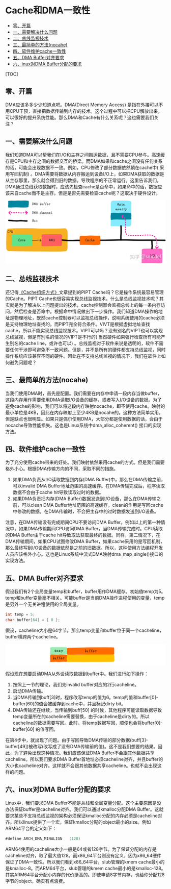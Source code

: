 # Cache和DMA一致性

<!-- START doctoc generated TOC please keep comment here to allow auto update -->
<!-- DON'T EDIT THIS SECTION, INSTEAD RE-RUN doctoc TO UPDATE -->

- [零、开篇](#%E9%9B%B6%E5%BC%80%E7%AF%87)
- [一、需要解决什么问题](#%E4%B8%80%E9%9C%80%E8%A6%81%E8%A7%A3%E5%86%B3%E4%BB%80%E4%B9%88%E9%97%AE%E9%A2%98)
- [二、总线监视技术](#%E4%BA%8C%E6%80%BB%E7%BA%BF%E7%9B%91%E8%A7%86%E6%8A%80%E6%9C%AF)
- [三、最简单的方法(nocahe)](#%E4%B8%89%E6%9C%80%E7%AE%80%E5%8D%95%E7%9A%84%E6%96%B9%E6%B3%95nocahe)
- [四、软件维护cache一致性](#%E5%9B%9B%E8%BD%AF%E4%BB%B6%E7%BB%B4%E6%8A%A4cache%E4%B8%80%E8%87%B4%E6%80%A7)
- [五、DMA Buffer对齐要求](#%E4%BA%94dma-buffer%E5%AF%B9%E9%BD%90%E8%A6%81%E6%B1%82)
- [六、inux对DMA Buffer分配的要求](#%E5%85%ADinux%E5%AF%B9dma-buffer%E5%88%86%E9%85%8D%E7%9A%84%E8%A6%81%E6%B1%82)

<!-- END doctoc generated TOC please keep comment here to allow auto update -->

[TOC]

## 零、开篇

DMA应该多多少少知道点吧。DMA(Direct Memory Access)
是指在外接可以不用CPU干预，直接把数据传输到内存的技术。这个过程中可以把CPU解放出来，可以很好的提升系统性能。那么DMA和Cache有什么关系呢？这也需要我们关注？

## 一、需要解决什么问题

我们知道DMA可以帮我们在I/O和主存之间搬运数据，且不需要CPU参与。高速缓存是CPU和主存之间的数据交互的桥梁。而DMA如果和cache之间没有任何关系的话，可能会出现数据不一致。例如，CPU修改了部分数据依然躺在cache中(
采用写回机制)
。DMA需要将数据从内存搬运到设备I/O上，如果DMA获取的数据是从主存那里，那么就会得到旧的数据。导致程序的不正常运行。这里告诉我们，DMA通过总线获取数据时，应该先检查cache是否命中，如果命中的话，数据应该来自cache而不是主存。但是是否先需要检查cache呢？这取决于硬件设计。

![png](images/5-Cache和DMA工作.png)

## 二、总线监视技术

还记得[《Cache组织方式》](Cache组织方式.md)文章提到的PIPT Cache吗？它是操作系统最容易管理的Cache。PIPT
Cache也很容易实现总线监视技术。什么是总线监视技术呢？其实就是为了解决以上问题提出的技术，cache控制器会监视总线上的每一条内存访问，然后检查是否命中。根据命中情况做出下一步操作。我们知道DMA操作的地址是物理地址，既然cache控制器可以监视总线操作，说明系统使用的cache必须是支持物理地址查找的。而PIPT完全符合条件。VIVT是根据虚拟地址查找cache，所以不能实现总线监视技术。VIPT可以吗？没有别名的VIPT也可以实现总线监视，但是有别名的情况的VIPT是不行的(
当然硬件如果强行检查所有可能产生别名的cache line，或许也可以)
。总线监视对于软件来说是透明的，软件不需要任何干涉即可避免不一致问题。但是，并不是所有的硬件都支持总线监视，同时操作系统应该兼容不同的硬件。因此在不支持总线监视的情况下，我们在软件上如何避免问题呢？

## 三、最简单的方法(nocahe)

当我们使用DMA时，首先是配置。我们需要在内存中申请一段内存当做buffer，这段内存用作需要使用DMA读取I/O设备的缓存，或者写入I/O设备的数据。为了避免cache的影响，我们可以将这段内存映射nocache，即不使用cache。映射的最小单位是4KB，因此在内存映射上至少4KB是nocahe的。这种方法简单实用，但是缺点也很明显。如果只是偶尔使用DMA，大部分都是使用数据的话，会由于nocache导致性能损失。这也是Linux系统中dma_alloc_coherent()
接口的实现方法。

## 四、软件维护cache一致性

为了充分使用cache带来的好处。我们映射依然采用cache的方式。但是我们需要格外小心。根据DMA传输方向的不同，采取不同的措施。

1. 如果DMA负责从I/O读取数据到内存(DMA Buffer)中，那么在DMA传输之前，可以invalid DMA Buffer地址范围的高速缓存。在DMA传输完成后，程序读取数据不会由于cache hit导致读取过时的数据。
2. 如果DMA负责把内存(DMA Buffer)数据发送到I/O设备，那么在DMA传输之前，可以clean DMA
   Buffer地址范围的高速缓存，clean的作用是写回cache中修改的数据。在DMA传输时，不会把主存中的过时数据发送到I/O设备。

注意，在DMA传输没有完成期间CPU不要访问DMA Buffer。例如以上的第一种情况中，如果DMA传输期间CPU访问DMA Buffer，当DMA传输完成时。CPU读取的DMA Buffer由于cache
hit导致取法获取最终的数据。同样，第二情况下，在DMA传输期间，如果CPU试图修改DMA
Buffer，如果cache采用的是写回机制，那么最终写到I/O设备的数据依然是之前的旧数据。所以，这种使用方法编程开发人员应该格外小心。这也是Linux系统中流式DMA映射dma_map_single()接口的实现方法。

## 五、DMA Buffer对齐要求

假设我们有2个全局变量temp和buffer，buffer用作DMA缓存。初始值temp为5。temp和buffer变量毫不相关。可能buffer是当前DMA操作进程使用的变量，temp是另外一个无关进程使用的全局变量。

```c
int temp = 5;
char buffer[64] = { 0 };
```

假设，cacheline大小是64字节。那么temp变量和buffer位于同一个cacheline，buffer横跨两个cacheline。

![png](images/5-DMA-Buffer对齐.png)

假设现在想要启动DMA从外设读取数据到buffer中。我们进行如下操作：

1. 按照上一节的理论，我们先invalid buffer对应的2行cacheline。
2. 启动DMA传输。
3. 当DMA传输到buff[3]时，程序改写temp的值为6。temp的值和buffer[0]-buffer[60]的值会被缓存到cache中，并且标记dirty bit。
4. DMA传输还在继续，当传输到buff[50]
   的时候，其他程序可能读取数据导致temp变量所在的cacheline需要替换，由于cacheline是dirty的。所以cacheline的数据需要写回。此时，将temp数据写回，顺便也会将buffer[0]-buffer[60]
   的值写回。

在第4步中，就出现了问题。由于写回导致DMA传输的部分数据(buff[3]-buffer[49])被改写(改写成了没有DMA传输前的值)。这不是我们想要的结果。因此，为了避免出现这种情况。我们应该保证DMA
Buffer不会跟其他数据共享cacheline。所以我们要求DMA Buffer首地址必须cacheline对齐，并且buffer的大小也cacheline对齐。这样就不会跟其他数据共享cacheline。也就不会出现这样的问题。

## 六、inux对DMA Buffer分配的要求

Linux中，我们要求DMA Buffer不能是从栈和全局变量分配。这个主要原因是没办法保证buffer是cacheline对齐。我们可以通过kmalloc分配DMA
Buffer。这就要求某些不支持总线监视的架构必须保证kmalloc分配的内存必须是cacheline对齐。所以linux提供了一个宏，保证kmalloc分配的object最小的size。例如ARM64平台的定义如下：

```go
#define ARCH_DMA_MINALIGN	(128)
```

ARM64使用的cacheline大小一般是64或者128字节。为了保证分配的内存是cacheline对齐，取了最大值128。而x86_64平台则没有定义，因为x86_64硬件保证了DMA一致性。所以我们看到x86_64平台，slub管理的kmem
cache最小的是kmalloc-8。而ARM64平台，slub管理的kmem cache最小的是kmalloc-128。其实ARM64平台分配小内存的代价挺高的。即使申请8字节内存，也给你分配128字节的object，确实有点浪费。